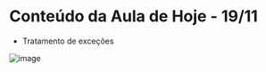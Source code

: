 # Conteúdo da Aula de Hoje - 19/11

- Tratamento de exceções

![image](https://user-images.githubusercontent.com/70485830/138307087-370702fb-c34b-4809-9199-315908eb538c.png)








